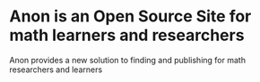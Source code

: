 # Anon is an Open Source Site for math learners and researchers

Anon provides a new solution to finding and publishing for math researchers and learners

